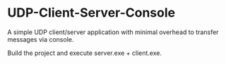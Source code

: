 # UDP-Client-Server-Console
A simple UDP client/server application with minimal overhead to transfer messages via console.

Build the project and execute server.exe + client.exe.
